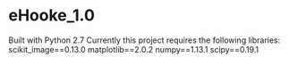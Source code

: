 # eHooke_1.0

Built with Python 2.7
Currently this project requires the following libraries:
scikit_image==0.13.0
matplotlib==2.0.2
numpy==1.13.1
scipy==0.19.1